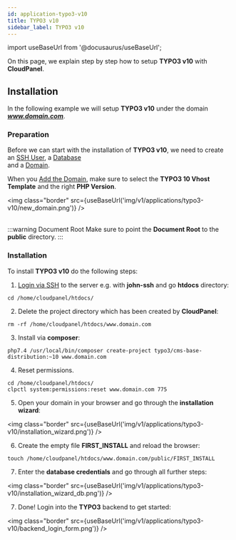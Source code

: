 ```yaml
---
id: application-typo3-v10
title: TYPO3 v10
sidebar_label: TYPO3 v10
---
```


import useBaseUrl from '@docusaurus/useBaseUrl';

On this page, we explain step by step how to setup **TYPO3 v10** with **CloudPanel**.

## Installation

In the following example we will setup **TYPO3 v10** under the domain ***www.domain.com***.

### Preparation

Before we can start with the installation of **TYPO3 v10**, we need to create an [SSH User](users#adding-a-user), a [Database](databases#adding-a-database) <br />
and a [Domain](domains#adding-a-domain).

When you [Add the Domain](domains#adding-a-domain), make sure to select the **TYPO3 10 Vhost Template** and the right **PHP Version**.

<img class="border" src={useBaseUrl('img/v1/applications/typo3-v10/new_domain.png')} /> <br /><br />

:::warning Document Root
Make sure to point the **Document Root** to the **public** directory.
:::

### Installation

To install **TYPO3 v10** do the following steps:

1. [Login via SSH](users#ssh-login) to the server e.g. with **john-ssh** and go **htdocs** directory:

```
cd /home/cloudpanel/htdocs/
```

2. Delete the project directory which has been created by **CloudPanel**:

```
rm -rf /home/cloudpanel/htdocs/www.domain.com
```

3. Install via **composer**:

```
php7.4 /usr/local/bin/composer create-project typo3/cms-base-distribution:~10 www.domain.com
```

4. Reset permissions.

```
cd /home/cloudpanel/htdocs/
clpctl system:permissions:reset www.domain.com 775
```

5. Open your domain in your browser and go through the **installation wizard**:

<img class="border" src={useBaseUrl('img/v1/applications/typo3-v10/installation_wizard.png')} /> 

6. Create the empty file **FIRST_INSTALL** and reload the browser:

```
touch /home/cloudpanel/htdocs/www.domain.com/public/FIRST_INSTALL
```

7. Enter the **database credentials** and go through all further steps:

<img class="border" src={useBaseUrl('img/v1/applications/typo3-v10/installation_wizard_db.png')} /> 

7. Done! Login into the **TYPO3** backend to get started:

<img class="border" src={useBaseUrl('img/v1/applications/typo3-v10/backend_login_form.png')} /> 





